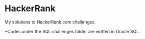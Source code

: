 # HackerRank
My solutions to HackerRank.com challenges.

*Codes under the SQL challenges folder are written in Oracle SQL.
